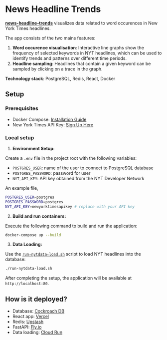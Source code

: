 # News Headline Trends

[**news-headline-trends**](https://news-headline-trends.vercel.app) visualizes data related to word occurences in New York Times headlines. 

The app consists of the two mains features:
1. **Word occurence visualisation**: Interactive line graphs show the frequency of selected keywords in NYT headlines, which can be used to identify trends and patterns over different time periods.
2. **Headline sampling**: Headlines that contain a given keyword can be sampled by clicking on a trace in the graph.

**Technology stack**: PostgreSQL, Redis, React, Docker

## Setup

### Prerequisites


- Docker Compose: [Installation Guide](https://docs.docker.com/compose/install/)
- New York Times API Key: [Sign Up Here](https://developer.nytimes.com)


### Local setup

1. **Environment Setup**:

Create a `.env` file in the project root with the following variables:

- `POSTGRES_USER`: name of the user to connect to PostgreSQL database
- `POSTGRES_PASSWORD`: password for user
- `NYT_API_KEY`: API key obtained from the NYT Developer Network 

An example file,

```bash
POSTGRES_USER=postgres
POSTGRES_PASSWORD=postgres
NYT_API_KEY=newyorktimesapikey # replace with your API key
```

2. **Build and run containers:**

Execute the following command to build and run the application:

```bash
docker-compose up --build
```

3. **Data Loading:**

Use the [`run-nytdata-load.sh`](run-nytdata-load.sh) script to load NYT headlines into the database:

```bash
./run-nytdata-load.sh
```

After completing the setup, the application will be available at `http://localhost:80`.

## How is it deployed?

- Database: [Cockroach DB](https://www.cockroachlabs.com)
- React app: [Vercel](https://vercel.com)
- Redis: [Upstash](https://upstash.com)
- FastAPI: [Fly.io](https://fly.io)
- Data loading: [Cloud Run](https://cloud.google.com/run)


